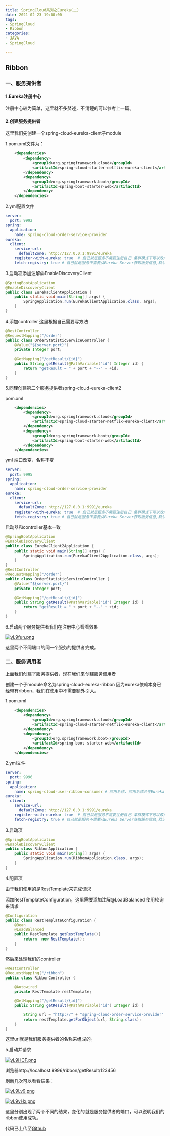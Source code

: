 ```yaml
---
title: SpringCloud系列之Eureka(二)
date: 2021-02-23 19:00:00
tags:
- SpringCloud 
- Ribbon
categories:
- JAVA
- SpringCloud

---
```


## Ribbon

### 一、服务提供者

#### 1.Eureka注册中心

注册中心较为简单，这里就不多赘述，不清楚的可以参考上一篇。

#### 2.创建服务提供者

这里我们先创建一个spring-cloud-eureka-client子module

1.pom.xml文件为：

```xml
    <dependencies>
        <dependency>
            <groupId>org.springframework.cloud</groupId>
            <artifactId>spring-cloud-starter-netflix-eureka-client</artifactId>
        </dependency>
        <dependency>
            <groupId>org.springframework.boot</groupId>
            <artifactId>spring-boot-starter-web</artifactId>
        </dependency>
    </dependencies>
```

2.yml配置文件

```yaml
server:
  port: 9992
spring:
  application:
    name: spring-cloud-order-service-provider
eureka:
  client:
    service-url:
      defaultZone: http://127.0.0.1:9991/eureka
    register-with-eureka: true  # ⾃⼰就是服务不需要注册⾃⼰ 集群模式下可以改成true
    fetch-registry: true # ⾃⼰就是服务不需要从Eureka Server获取服务信息,默认为true，集群模式下可以改成true
```

3.启动项添加注解@EnableDiscoveryClient

```java
@SpringBootApplication
@EnableDiscoveryClient
public class EurekaClientApplication {
    public static void main(String[] args) {
        SpringApplication.run(EurekaClientApplication.class, args);
    }
}
```

4.添加controller 这里根据自己需要写方法 

```java
@RestController
@RequestMapping("/order")
public class OrderStatisticServiceController {
    @Value("${server.port}")
    private Integer port;

    @GetMapping("/getResult/{id}")
    public String getResult(@PathVariable("id") Integer id) {
        return "getResult = " + port + "--" + +id;
    }
}
```

5.同理创建第二个服务提供者spring-cloud-eureka-client2

pom.xml

```xml
    <dependencies>
        <dependency>
            <groupId>org.springframework.cloud</groupId>
            <artifactId>spring-cloud-starter-netflix-eureka-client</artifactId>
        </dependency>
        <dependency>
            <groupId>org.springframework.boot</groupId>
            <artifactId>spring-boot-starter-web</artifactId>
        </dependency>
    </dependencies>
```

yml 端口改变，名称不变

```yaml
server:
  port: 9995
spring:
  application:
    name: spring-cloud-order-service-provider
eureka:
  client:
    service-url:
      defaultZone: http://127.0.0.1:9991/eureka
    register-with-eureka: true  # ⾃⼰就是服务不需要注册⾃⼰ 集群模式下可以改成true
    fetch-registry: true # ⾃⼰就是服务不需要从Eureka Server获取服务信息,默认为true，集群模式下可以改成true
```

启动器和controller基本一致

```java
@SpringBootApplication
@EnableDiscoveryClient
public class EurekaClient2Application {
    public static void main(String[] args) {
        SpringApplication.run(EurekaClient2Application.class, args);
    }
}
@RestController
@RequestMapping("/order")
public class OrderStatisticServiceController {
    @Value("${server.port}")
    private Integer port;

    @GetMapping("/getResult/{id}")
    public String getResult(@PathVariable("id") Integer id) {
        return "getResult = " + port + "--" + +id;
    }
}
```

6.启动两个服务提供者我们在注册中心看看效果

[![yL9fun.png](https://s3.ax1x.com/2021/02/23/yL9fun.png)](https://imgchr.com/i/yL9fun)

这里两个不同端口的同一个服务的提供者完成。

### 二、服务调用者

上面我们创建了服务提供者，现在我们来创建服务调用者

创建一个子module命名为spring-cloud-eureka-ribbon 因为eureka依赖本身已经带有ribbon，我们在使用中不需要额外引入。

1.pom.xml

```xml
    <dependencies>
        <dependency>
            <groupId>org.springframework.cloud</groupId>
            <artifactId>spring-cloud-starter-netflix-eureka-client</artifactId>
        </dependency>
        <dependency>
            <groupId>org.springframework.boot</groupId>
            <artifactId>spring-boot-starter-web</artifactId>
        </dependency>
    </dependencies>
```

2.yml文件

```yaml
server:
  port: 9996
spring:
  application:
    name: spring-cloud-user-ribbon-consumer # 应用名称，应用名称会在Eureka中作为服务名称
eureka:
  client:
    service-url:
      defaultZone: http://127.0.0.1:9991/eureka
    register-with-eureka: true  # ⾃⼰就是服务不需要注册⾃⼰ 集群模式下可以改成true
    fetch-registry: true # ⾃⼰就是服务不需要从Eureka Server获取服务信息,默认为true，集群模式下可以改成true
```

3.启动项

```java
@SpringBootApplication
@EnableDiscoveryClient
public class RibbonApplication {
    public static void main(String[] args) {
        SpringApplication.run(RibbonApplication.class, args);
    }
}
```

4.配置项

由于我们使用的是RestTemplate来完成请求

添加RestTemplateConfiguration，这里需要添加注解@LoadBalanced 使用轮询来请求

```java
@Configuration
public class RestTemplateConfiguration {
    @Bean
    @LoadBalanced
    public RestTemplate getRestTemplate(){
        return  new RestTemplate();
    }
}
```

然后来处理我们的controller

```java
@RestController
@RequestMapping("/ribbon")
public class RibbonController {

    @Autowired
    private RestTemplate restTemplate;

    @GetMapping("/getResult/{id}")
    public String getResult(@PathVariable("id") Integer id) {

        String url = "http://" + "spring-cloud-order-service-provider" + "/order/getResult/" + id;
        return restTemplate.getForObject(url, String.class);
    }
}
```

这里url就是我们服务提供者的名称来组成的。

5.启动并请求

[![yL9HCF.png](https://s3.ax1x.com/2021/02/23/yL9HCF.png)](https://imgchr.com/i/yL9HCF)

浏览器http://localhost:9996/ribbon/getResult/123456

刷新几次可以看看结果：

[![yL9Lv9.png](https://s3.ax1x.com/2021/02/23/yL9Lv9.png)](https://imgchr.com/i/yL9Lv9)

[![yL9vHx.png](https://s3.ax1x.com/2021/02/23/yL9vHx.png)](https://imgchr.com/i/yL9vHx)

这里分别出现了两个不同的结果，变化的就是服务提供者的端口，可以说明我们的ribbon使用成功。

代码已上传至[Github](https://github.com/ljchengx/spring-cloud-parent)